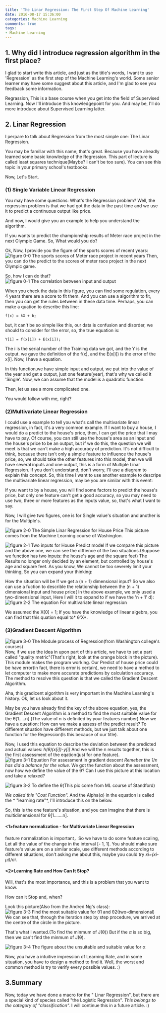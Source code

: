 ```yaml
---
title: 'The Linar Regression: The First Step Of Machine Learning'
date: 2016-08-17 15:36:00
categories: Machine Learning
comments: true
tags:
- Machine Learning
---
```

## 1. Why did I introduce regression algorithm in the first place?
I glad to start write this article, and just as the title's words, I want to use 'Regression' as the first step of the Machine Learning's world. Some senior learner may have some suggest about this article, and I'm glad to see you feedback some information.

Regrassion, This is a base course when you get into the field of Supervised Learning. Now I'll introduce this knowledgepoint for you. And may be, I'll do more introduce about Supervised Learning  latter.

## 2. Linar Regression
I perpare to talk about Regression from the most simple one: The Linar Regression.

You may be famillar with this name, that's great. Because you have alreadly learned some basic knowledge of the Regression. This part of lecture is called least squares technique(Maybe? I  can't be too sure). You can see this topic in your primary school's textbooks.

Now, Let's Start.
### (1) Single Variable Linear Regression
You may have some questions: What's the Regression problem? Well, the regression problem is that we had got the data in the past time and we use it  to predict a continuous output like price.

And now, I would give you an example to help you understand the algorithm.

If you wants to predict the championship results of Meter race project in the next Olympic Game. So, What would you do?

Ok, Now, I  provide you the figure of the sports scores of recent years:
![figure 0-0 The sports scores of Meter race project in recent years](\images\MachineLearning\Regression\OneValuableRegresstion.jpg)
Then, you can do the predict to the scores of meter race project in the next Olympic game.

So, how I can do that?
![figure 0-1 The correlation between input and output](\images\MachineLearning\Regression\ForHousePrice.png)

When you check  the data in this figure, you can find some regulation, every 4 years there are a score to fit them. And you can use a algorithm to fit, then you can get the rules between in these data time.
Perhaps, you can make a quation to describe this line:
```
f(x) = kX + b;
```
but, it can't be so simple like this, our data is confusion and disorder, we should to consider for the error, so, the true equation is:
```
Y[i] = f(x[i]) + E(x[i]);
```
The i is the serial number of the Training data we got, and the Y is the output.
we gave the definition of the f(x), and the E(x[i]) is the error of the x[i].
Now, I have a equation.

In this function,we have simple input and  output, we put into the value of the year and get a output, just one feature(year), that's why we called it 'Single'.
Now, we can assume that the model is a quadratic function:


Then, let us see a more complicated one.

You would follow with me, right?
### (2)Multivariate Linear Regression
I could use a example to tell you what's call the multivariate linear regression, in fact, it's a very common example.
If I want to buy a house, I would do a predict to the house's price, then, I can get the price that I may have to pay.
Of course, you can still use the house's area as an input and the house's price to be an output, but if we do this, the question we will meet is that we can't make a high accuracy of prediction.
It's not difficult to think, because there isn't only a simple feature to influence the house's price, so, we should take the other features into this model, then we will have several inputs and one output, this is a form of Multiple Linar Regression.
If you don't understand, don't worry, I'll use a diagram to explain this concept.
So, this time I want to use another example to descripe the multivariate linear regression, may be you are similar with this event:

If you want to  by a house, you will find some factors to predict the house's price, but only one feature can't get a good accuracy, so you may need to use two, three or more features  as the inputs value, so, that's what I want to say.

Now, I will give two figures, one is for Single  value's situation and another is for the Multiple's.

![figure 2-0 The Simple Linar Regression for House Price](\images\MachineLearning\Regression\SimplePicForHouse.png)
This picture comes from the Machine Learning course of Washington.

![figure 2-1 Two inputs for House Predict model](\images\MachineLearning\Regression\MultiplePicForHouse.png)
If we compare this picture and the above one, we can see the diffience of the two situations.(Suppose we function has two inputs: the house's age and the square feet)
The Results no longer only decided by an element, but controlled by house's age and square feet.
As you know, We cannot be too severely limit your thinking, So you can expand your thinking:

How the situation will be If we get a (n + 1) dimensional input?
So we also can use a fuction to describle the relationship between the (n + 1) dimensional input and house price( In the above example, we only used a two-dimensional input, Here I will it to expand to if we have the 'n + 1' d):
![figure 2-2 The equation For multivariate linear regression](\images\MachineLearning\Regression\EuqationForMul.png)

We assumed the X[0] = 1;
If you have the knowledge of linear algebra, you can find that this quation equal to* θ'X*.

### (3)Gradient Descent Algorithm

![figure 3-0 The Module process of Regression(from Washington college's courses) ](\images\MachineLearning\Regression\MLModelForRegress.png)
Now, if we  use the idea in upon part of this article, we have to set a part called "quality metric"(That's right, look at the orange block in the picture). This module makes the program working.
Our Predict of house price could be have error(In fact, there is error is certain), we need to have a method to let computer to make more accurate predictions by calculation accuracy.
The method to resolve this question is that we called the Gradient Descent Algorithm.

Aha, this gradicent algorithm is very important in the Machine Learning's history.
Ok, let us look about it.

May be you have already find the key of the above equation, yes, the Gradient Descent Algorithm is a method to find the most suitable value for the θ[1.....n].(The value of n is definited by your features number)
Now we have a question: How can we make a assess of the predict result?
To diffierent situation have diffierent methods, but we just talk about one function for the Regression(Is this because of our title).

Now, I used this equation to describe the deviation between the predicted and actual values:
  *h(θ)(x[i])-y[i]*
And we will the n results together, this is the first assessment of the eqation(just for one feature).
![figure 3-1 Equation For assessment in gradient descent](\images\MachineLearning\Regression\EuqationForGrad.png)
*Remeber the 1/n has did a balance for the value.*
We got the function about the assessment, now how we define the value of the θ?
Can I use this picture at this location and  take a relaxed?

![figure 3-2 To define the θ(This pic come from ML course of Standford)](\images\MachineLearning\Regression\EuqationForTheta.png)

*We called this "Cost Function".*
And the Alpha(*α*) in the equation is called the * "learning rate"*, I'll introduce this on the below.

So, this is the one feature's situation, and you can imagine that there is multidimensional for θ[1.......n].

#### <1>feature normalization - for Multivariate Linear Regression
feature normalization is important，So we have to do some feature scaling,  Let all the value of the change in the interval [- 1, 1].
You should make sure feature's value are on a similar scale, use different methods according to different situations, don't asking me about this, maybe you could try *xi=(xi-μi)/σi*.
#### <2>Learning Rate and How Can It Stop?
Will, that's the most importance, and this is a problem that you want to know.

How can it Stop and, when?

Look this picture(Also from the Andred Ng's class):
![figure 3-3 Find the  most suitable value for θ1 and θ2(two-dimensional)](\images\MachineLearning\Regression\ThetaAndCost.png)
We can see that, through the iteration step by step procedure, we  arrived at the  centre of the circle in the picture.

That's what I wanted.(To find the minmum of J(θ))
But if the *α* is so big, then we can't find the minmum of J(θ).

![figure 3-4 The figure about the unsuitable and suitable value for α](\images\MachineLearning\Regression\LearningRate.png)

Now, you have a intuitive impression of Learning Rate, and in some situation, you have to design a method to find it.
Well, the worst and common method is  try to verify every possible values. :)
## 3.Summary
Now, today we have done a macro for the " Linar Regression", but there are a special kind of species called "the Logistic Regression".
*This belongs to the category of "classification".*
I will continue this in a future article. :)